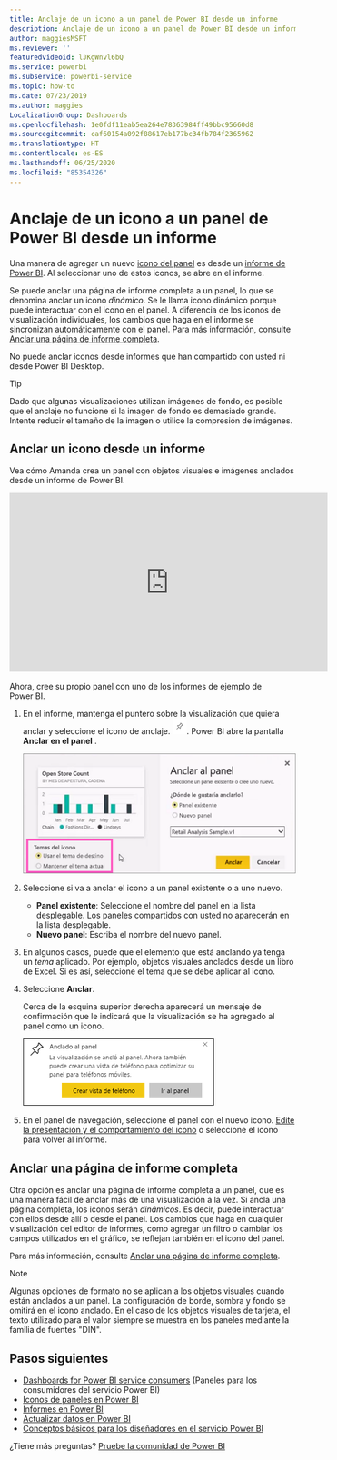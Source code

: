 ```yaml
---
title: Anclaje de un icono a un panel de Power BI desde un informe
description: Anclaje de un icono a un panel de Power BI desde un informe.
author: maggiesMSFT
ms.reviewer: ''
featuredvideoid: lJKgWnvl6bQ
ms.service: powerbi
ms.subservice: powerbi-service
ms.topic: how-to
ms.date: 07/23/2019
ms.author: maggies
LocalizationGroup: Dashboards
ms.openlocfilehash: 1e0fdf11eab5ea264e78363984ff49bbc95660d8
ms.sourcegitcommit: caf60154a092f88617eb177bc34fb784f2365962
ms.translationtype: HT
ms.contentlocale: es-ES
ms.lasthandoff: 06/25/2020
ms.locfileid: "85354326"
---
```

# <a name="pin-a-tile-to-a-power-bi-dashboard-from-a-report"></a>Anclaje de un icono a un panel de Power BI desde un informe

Una manera de agregar un nuevo [icono del panel](../consumer/end-user-tiles.md) es desde un [informe de Power BI](../consumer/end-user-reports.md). Al seleccionar uno de estos iconos, se abre en el informe.

Se puede anclar una página de informe completa a un panel, lo que se denomina anclar un icono *dinámico*. Se le llama icono dinámico porque puede interactuar con el icono en el panel. A diferencia de los iconos de visualización individuales, los cambios que haga en el informe se sincronizan automáticamente con el panel. Para más información, consulte [Anclar una página de informe completa](#pin-an-entire-report-page).

No puede anclar iconos desde informes que han compartido con usted ni desde Power BI Desktop. 

> [!TIP]
> Dado que algunas visualizaciones utilizan imágenes de fondo, es posible que el anclaje no funcione si la imagen de fondo es demasiado grande. Intente reducir el tamaño de la imagen o utilice la compresión de imágenes.  
> 
> 

## <a name="pin-a-tile-from-a-report"></a>Anclar un icono desde un informe
Vea cómo Amanda crea un panel con objetos visuales e imágenes anclados desde un informe de Power BI.
    

<iframe width="560" height="315" src="https://www.youtube.com/embed/lJKgWnvl6bQ" frameborder="0" allowfullscreen></iframe>

Ahora, cree su propio panel con uno de los informes de ejemplo de Power BI.

1. En el informe, mantenga el puntero sobre la visualización que quiera anclar y seleccione el icono de anclaje. ![Icono de anclaje](media/service-dashboard-pin-tile-from-report/pbi_pintile_small.png). Power BI abre la pantalla **Anclar en el panel** .
   
     ![Ventana Anclar al panel](media/service-dashboard-pin-tile-from-report/pbi_themes2.png)
2. Seleccione si va a anclar el icono a un panel existente o a uno nuevo.
   
   * **Panel existente**: Seleccione el nombre del panel en la lista desplegable. Los paneles compartidos con usted no aparecerán en la lista desplegable.
   * **Nuevo panel**: Escriba el nombre del nuevo panel.
3. En algunos casos, puede que el elemento que está anclando ya tenga un *tema* aplicado. Por ejemplo, objetos visuales anclados desde un libro de Excel. Si es así, seleccione el tema que se debe aplicar al icono.
4. Seleccione **Anclar**.
   
   Cerca de la esquina superior derecha aparecerá un mensaje de confirmación que le indicará que la visualización se ha agregado al panel como un icono.
   
   ![Mensaje de proceso correcto](media/service-dashboard-pin-tile-from-report/pinsuccess.png)
5. En el panel de navegación, seleccione el panel con el nuevo icono. [Edite la presentación y el comportamiento del icono](service-dashboard-edit-tile.md) o seleccione el icono para volver al informe.

## <a name="pin-an-entire-report-page"></a>Anclar una página de informe completa
Otra opción es anclar una página de informe completa a un panel, que es una manera fácil de anclar más de una visualización a la vez. Si ancla una página completa, los iconos serán *dinámicos*. Es decir, puede interactuar con ellos desde allí o desde el panel. Los cambios que haga en cualquier visualización del editor de informes, como agregar un filtro o cambiar los campos utilizados en el gráfico, se reflejan también en el icono del panel.  

Para más información, consulte [Anclar una página de informe completa](service-dashboard-pin-live-tile-from-report.md).

> [!NOTE]
> Algunas opciones de formato no se aplican a los objetos visuales cuando están anclados a un panel. La configuración de borde, sombra y fondo se omitirá en el icono anclado. En el caso de los objetos visuales de tarjeta, el texto utilizado para el valor siempre se muestra en los paneles mediante la familia de fuentes "DIN". 
> 
>

## <a name="next-steps"></a>Pasos siguientes
- [Dashboards for Power BI service consumers](../consumer/end-user-dashboards.md) (Paneles para los consumidores del servicio Power BI)
- [Iconos de paneles en Power BI](../consumer/end-user-tiles.md)
- [Informes en Power BI](../consumer/end-user-reports.md)
- [Actualizar datos en Power BI](../connect-data/refresh-data.md)
- [Conceptos básicos para los diseñadores en el servicio Power BI](../fundamentals/service-basic-concepts.md)

¿Tiene más preguntas? [Pruebe la comunidad de Power BI](https://community.powerbi.com/)
